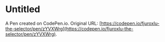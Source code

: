 # Untitled

A Pen created on CodePen.io. Original URL: [https://codepen.io/fjuroxlu-the-selector/pen/zYVXWrg](https://codepen.io/fjuroxlu-the-selector/pen/zYVXWrg).

